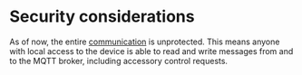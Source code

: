 # Security considerations

As of now, the entire [communication](./communication.md) is unprotected.
This means anyone with local access to the device is able to read and write messages from and to the MQTT broker, including accessory control requests.
